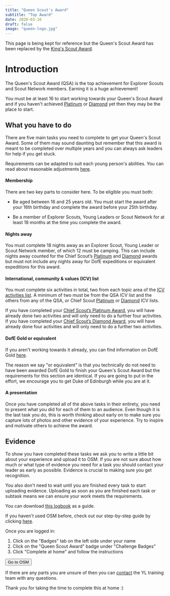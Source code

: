 ```yaml
---
title: "Queen Scout's Award"
subtitle: "Top Award"
date: 2020-03-16
draft: false
image: "queen-logo.jpg"
---
```


This page is being kept for reference but the Queen's Scout Award has been replaced by the [King's Scout Award](/kings-scout-award).

# Introduction

The Queen's Scout Award (QSA) is the top achievement for Explorer Scouts and Scout Network members. Earning it is a huge achievement!

You must be at least 16 to start working towards your Queen's Scout Award and if you haven't achieved [Platinum](/chief-scouts-platinum) or [Diamond](/chief-scouts-diamond) yet then they may be the place to start.

## What you have to do

There are five main tasks you need to complete to get your Queen's Scout Award. Some of them may sound daunting but remember that this award is meant to be completed over multiple years and you can always ask leaders for help if you get stuck.

Requirements can be adapted to suit each young person's abilities. You can read about reasonable adjustments [here](https://members.scouts.org.uk/supportresources/1301/policy-and-approach).

#### Membership

There are two key parts to consider here. To be eligible you must both:

- Be aged between 16 and 25 years old. You must start the award after your 16th birthday and complete the award before your 25th birthday.

- Be a member of Explorer Scouts, Young Leaders or Scout Network for at least 18 months at the time you complete the award.

#### Nights away

You must complete 18 nights away as an Explorer Scout, Young Leader or Scout Network member, of which 12 must be camping. This can include nights away counted for the Chief Scout’s [Platinum](/chief-scouts-platinum) and [Diamond](/chief-scouts-diamond) awards but must not include any nights away for DofE expeditions or equivalent expeditions for this award.

#### International, community & values (ICV) list

You must complete six activities in total, two from each topic area of the <a href="https://www.scouts.org.uk/explorers/queens-scouts-award-icv-list" target="_blank">ICV activities list</a>. A minimum of two must be from the QSA ICV list and the others from any of the QSA, or Chief Scout <a href="https://www.scouts.org.uk/explorers/chief-scout-s-platinum-award-icv-list" target="_blank">Platinum</a> or <a href="https://www.scouts.org.uk/explorers/chief-scout-s-diamond-award-icv-list" target="_blank">Diamond</a> ICV lists.

If you have completed your [Chief Scout’s Platinum Award](/chief-scouts-platinum), you will have already done two activities and will only need to do a further four activities. If you have completed your [Chief Scout’s Diamond Award](/chief-scouts-diamond), you will have already done four activities and will only need to do a further two activities.

#### DofE Gold or equivalent

If you aren't working towards it already, you can find information on DofE Gold [here](/dofe-gold).

The reason we say "or equivalent" is that you technically do not need to have been awarded DofE Gold to finish your Queen's Scout Award but the requirements for this section are identical. If you are going to put in the effort, we encourage you to get Duke of Edinburgh while you are at it.

#### A presentation

Once you have completed all of the above tasks in their entirety, you need to present what you did for each of them to an audience. Even though it is the last task you do, this is worth thinking about early on to make sure you capture lots of photos and other evidence of your experience. Try to inspire and motivate others to achieve the award.

## Evidence

To show you have completed these tasks we ask you to write a little bit about your experience and upload it to OSM. If you are not sure about how much or what type of evidence you need for a task you should contact your leader as early as possible. Evidence is crucial to making sure you get recognition.

You also don't need to wait until you are finished every task to start uploading evidence. Uploading as soon as you are finished each task or subtask means we can ensure your work meets the requirements.

You can download [this logbook](https://prod-cms.scouts.org.uk/media/11902/qsa-log-book-and-completion-form-august-2019.pdf) as a guide.

If you haven't used OSM before, check out our step-by-step guide by clicking [here](/evidence).

Once you are logged in:

1. Click on the "Badges" tab on the left side under your name
2. Click on the "Queen Scout Award" badge under "Challenge Badges"
3. Click "Complete at home" and follow the instructions

<a href="https://www.onlinescoutmanager.co.uk/main.php">
 <button type="button" class="go-to-osm">Go to OSM</button>
</a>

If there are any parts you are unsure of then you can [contact](/contact) the YL training team with any questions.

Thank you for taking the time to complete this at home :)
